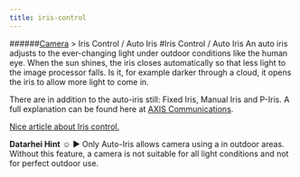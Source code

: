 ```yaml
---
title: iris-control
---
```

######[Camera](../wiki/camera-technology.html) > Iris Control / Auto Iris
#Iris Control / Auto Iris
An auto iris adjusts to the ever-changing light under outdoor conditions like the human eye. When the sun shines, the iris closes automatically so that less light to the image processor falls. Is it, for example darker through a cloud, it opens the iris to allow more light to come in. 

There are in addition to the auto-iris still: Fixed Iris, Manual Iris and P-Iris. A full explanation can be found here at <a href="http://www.axis.com/global/en/learning/web-articles/technical-guide-to-network-video/types-of-iris" target="_blank">AXIS Communications</a>.  

<a href="https://www.videosurveillance.com/tech/camera-iris.asp" target="_blank">Nice article about Iris control.</a>

**Datarhei Hint** ☺ ► Only Auto-Iris allows camera using a in outdoor areas. Without this feature, a camera is not suitable for all light conditions and not for perfect outdoor use.